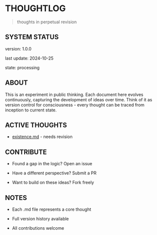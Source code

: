 # THOUGHTLOG

> thoughts in perpetual revision

  

## SYSTEM STATUS

version: 1.0.0

last update: 2024-10-25

state: processing

  

## ABOUT

This is an experiment in public thinking. Each document here evolves continuously, capturing the development of ideas over time. Think of it as version control for consciousness - every thought can be traced from inception to current state.

  

## ACTIVE THOUGHTS

- [existence.md](./thoughts/existence.md) - needs revision

  

## CONTRIBUTE

- Found a gap in the logic? Open an issue

- Have a different perspective? Submit a PR

- Want to build on these ideas? Fork freely

  

## NOTES

- Each .md file represents a core thought

- Full version history available

- All contributions welcome